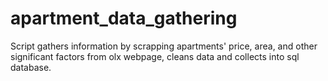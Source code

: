 # apartment_data_gathering
Script gathers information by scrapping apartments' price, area, and other significant factors from olx webpage, cleans data and collects into sql database.
